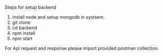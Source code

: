 Steps for setup backend
1. install node and setup mongodb in systsem.
1. git clone 
2. cd backend
3. npm install
4. npm start

For Api request and response please import provided postman collection.
